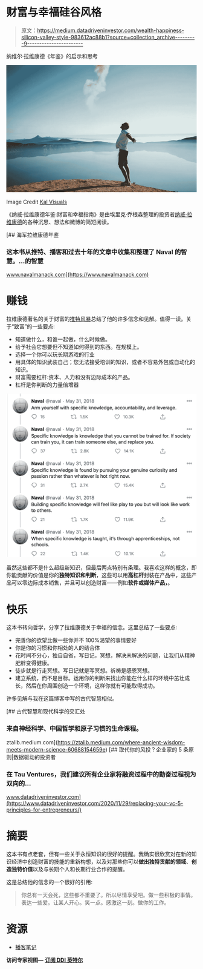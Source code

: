 # 财富与幸福硅谷风格

> 原文：<https://medium.datadriveninvestor.com/wealth-happiness-silicon-valley-style-983612ac88b1?source=collection_archive---------9----------------------->

纳维尔·拉维康德《年鉴》的启示和思考

![](img/7f8047ac9b63561cc5c7fccb75cf0987.png)

Image Credit [Kal Visuals](https://unsplash.com/photos/aK4iPNYipnU)

《纳威·拉维康德年鉴:财富和幸福指南》是由埃里克·乔根森整理的投资者[纳威·拉维康德](https://www.navalmanack.com)的各种沉思、想法和微博的简短阅读。

[](https://www.navalmanack.com) [## 海军拉维康德年鉴

### 这本书从推特、播客和过去十年的文章中收集和整理了 Naval 的智慧。…的智慧

www.navalmanack.com](https://www.navalmanack.com) 

# 赚钱

拉维康德著名的关于财富的[推特风暴](https://twitter.com/naval/status/1002103360646823936?lang=en)总结了他的许多信念和见解。值得一读。关于“致富”的一些要点:

*   知道做什么，和谁一起做，什么时候做。
*   给予社会它想要但不知道如何得到的东西。在规模上。
*   选择一个你可以玩长期游戏的行业
*   用具体的知识武装自己；您无法接受培训的知识，或者不容易外包或自动化的知识。
*   财富需要杠杆:资本、人力和没有边际成本的产品。
*   杠杆是你判断的力量倍增器

![](img/8ca274dfa16dff0405c6134e5759cb71.png)

虽然这些都不是什么超级新知识，但最后两点特别有条理。我喜欢这样的概念，即你能贡献的价值是你的**独特知识和判断**，这些可以用**高杠杆**封装在产品中，这些产品可以零边际成本销售，并且可以创造财富——例如**软件或媒体产品，**。

# 快乐

这本书转向哲学，分享了拉维康德关于幸福的信念。这里总结了一些要点:

*   完善你的欲望比做一些你并不 100%渴望的事情要好
*   你是你的习惯和你相处的人的结合体
*   花时间不分心，独自自省，写日记，冥想，解决未解决的问题，让我们从精神肥胖变得健康。
*   徒步就是行走冥想。写日记就是写冥想。祈祷是感恩冥想。
*   建立系统，而不是目标。运用你的判断来找出你能在什么样的环境中茁壮成长，然后在你周围创造一个环境，这样你就有可能取得成功。

许多见解与我在这篇博客中写的古代智慧相似。

[](https://ztalib.medium.com/where-ancient-wisdom-meets-modern-science-60688154659e) [## 古代智慧和现代科学的交汇处

### 来自神经科学、中国哲学和原子习惯的生命课程。

ztalib.medium.com](https://ztalib.medium.com/where-ancient-wisdom-meets-modern-science-60688154659e) [](https://www.datadriveninvestor.com/2020/11/29/replacing-your-vc-5-principles-for-entrepreneurs/) [## 取代你的风投？企业家的 5 条原则|数据驱动的投资者

### 在 Tau Ventures，我们建议所有企业家将融资过程中的勤奋过程视为双向的…

www.datadriveninvestor.com](https://www.datadriveninvestor.com/2020/11/29/replacing-your-vc-5-principles-for-entrepreneurs/) 

# 摘要

这本书有点老套，但有一些关于永恒知识的很好的提醒。我确实很欣赏对在新的知识经济中创造财富的技能的重新构想，以及对那些你可以**做出独特贡献的领域**、**创造独特价值**以及与长期个人和长期行业合作的提醒。

这是总结他的信念的一个很好的引用:

> 你总有一天会死，这些都不重要了。所以尽情享受吧。做一些积极的事情。表达一些爱。让某人开心。笑一点。感激这一刻。做你的工作。

# 资源

*   [播客笔记](https://podcastnotes.org/naval-periscope-sessions/naval-nivi-21/)

**访问专家视图—** [**订阅 DDI 英特尔**](https://datadriveninvestor.com/ddi-intel)